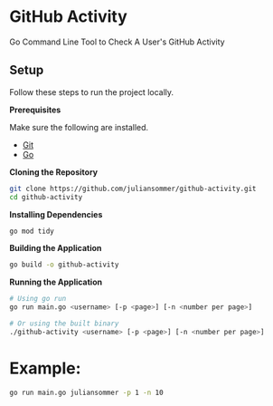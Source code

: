 # GitHub Activity
Go Command Line Tool to Check A User's GitHub Activity

## Setup

Follow these steps to run the project locally.

**Prerequisites**

Make sure the following are installed.

- [Git](https://git-scm.com)
- [Go](https://go.dev/)

**Cloning the Repository**

```bash
git clone https://github.com/juliansommer/github-activity.git
cd github-activity
```

**Installing Dependencies**

```bash
go mod tidy
```

**Building the Application**
```bash
go build -o github-activity
```

**Running the Application**

```bash
# Using go run
go run main.go <username> [-p <page>] [-n <number per page>]

# Or using the built binary
./github-activity <username> [-p <page>] [-n <number per page>]
```

# Example:
```bash
go run main.go juliansommer -p 1 -n 10
```
